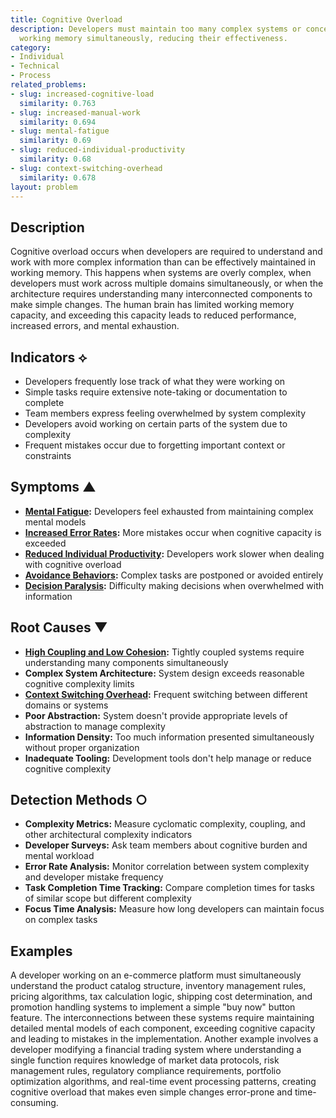 ```yaml
---
title: Cognitive Overload
description: Developers must maintain too many complex systems or concepts in their
  working memory simultaneously, reducing their effectiveness.
category:
- Individual
- Technical
- Process
related_problems:
- slug: increased-cognitive-load
  similarity: 0.763
- slug: increased-manual-work
  similarity: 0.694
- slug: mental-fatigue
  similarity: 0.69
- slug: reduced-individual-productivity
  similarity: 0.68
- slug: context-switching-overhead
  similarity: 0.678
layout: problem
---
```


## Description

Cognitive overload occurs when developers are required to understand and work with more complex information than can be effectively maintained in working memory. This happens when systems are overly complex, when developers must work across multiple domains simultaneously, or when the architecture requires understanding many interconnected components to make simple changes. The human brain has limited working memory capacity, and exceeding this capacity leads to reduced performance, increased errors, and mental exhaustion.

## Indicators ⟡

- Developers frequently lose track of what they were working on
- Simple tasks require extensive note-taking or documentation to complete
- Team members express feeling overwhelmed by system complexity
- Developers avoid working on certain parts of the system due to complexity
- Frequent mistakes occur due to forgetting important context or constraints

## Symptoms ▲

- **[Mental Fatigue](mental-fatigue.md):** Developers feel exhausted from maintaining complex mental models
- **[Increased Error Rates](increased-error-rates.md):** More mistakes occur when cognitive capacity is exceeded
- **[Reduced Individual Productivity](reduced-individual-productivity.md):** Developers work slower when dealing with cognitive overload
- **[Avoidance Behaviors](avoidance-behaviors.md):** Complex tasks are postponed or avoided entirely
- **[Decision Paralysis](decision-paralysis.md):** Difficulty making decisions when overwhelmed with information

## Root Causes ▼

- **[High Coupling and Low Cohesion](high-coupling-low-cohesion.md):** Tightly coupled systems require understanding many components simultaneously
- **Complex System Architecture:** System design exceeds reasonable cognitive complexity limits
- **[Context Switching Overhead](context-switching-overhead.md):** Frequent switching between different domains or systems
- **Poor Abstraction:** System doesn't provide appropriate levels of abstraction to manage complexity
- **Information Density:** Too much information presented simultaneously without proper organization
- **Inadequate Tooling:** Development tools don't help manage or reduce cognitive complexity

## Detection Methods ○

- **Complexity Metrics:** Measure cyclomatic complexity, coupling, and other architectural complexity indicators
- **Developer Surveys:** Ask team members about cognitive burden and mental workload
- **Error Rate Analysis:** Monitor correlation between system complexity and developer mistake frequency
- **Task Completion Time Tracking:** Compare completion times for tasks of similar scope but different complexity
- **Focus Time Analysis:** Measure how long developers can maintain focus on complex tasks

## Examples

A developer working on an e-commerce platform must simultaneously understand the product catalog structure, inventory management rules, pricing algorithms, tax calculation logic, shipping cost determination, and promotion handling systems to implement a simple "buy now" button feature. The interconnections between these systems require maintaining detailed mental models of each component, exceeding cognitive capacity and leading to mistakes in the implementation. Another example involves a developer modifying a financial trading system where understanding a single function requires knowledge of market data protocols, risk management rules, regulatory compliance requirements, portfolio optimization algorithms, and real-time event processing patterns, creating cognitive overload that makes even simple changes error-prone and time-consuming.